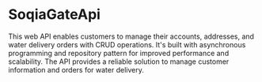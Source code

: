 # SoqiaGateApi
This web API enables customers to manage their accounts, addresses, and water delivery orders with CRUD operations. It's built with asynchronous programming and repository pattern for improved performance and scalability. The API provides a reliable solution to manage customer information and orders for water delivery.
